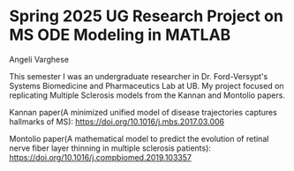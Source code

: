 # Spring 2025 UG Research Project on MS ODE Modeling in MATLAB
Angeli Varghese

This semester I was an undergraduate researcher in Dr. Ford-Versypt's Systems Biomedicine and Pharmaceutics Lab at UB. My project focused on replicating Multiple Sclerosis models from the Kannan and Montolio papers.

Kannan paper(A minimized unified model of disease trajectories captures hallmarks of MS): https://doi.org/10.1016/j.mbs.2017.03.006

Montolio paper(A mathematical model to predict the evolution of retinal nerve fiber layer thinning in multiple sclerosis patients): https://doi.org/10.1016/j.compbiomed.2019.103357
